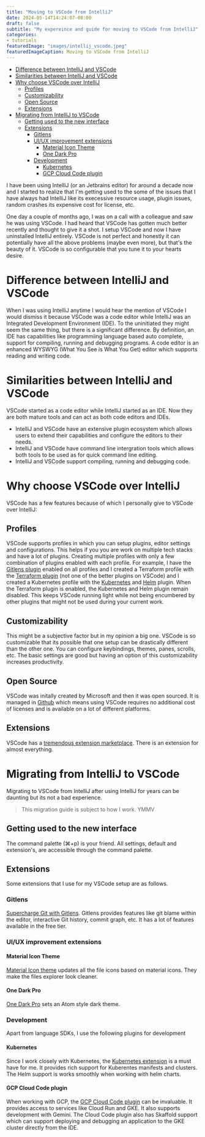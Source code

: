 ```yaml
---
title: "Moving to VSCode from IntelliJ"
date: 2024-05-14T14:24:07-08:00
draft: false
subtitle: "My expereince and guide for moving to VSCode from IntelliJ"
categories:
- tutorials
featuredImage: "images/intellij_vscode.jpeg"
featuredImageCaption: Moving to VSCode from IntelliJ
---
```


- [Difference between IntelliJ and VSCode](#difference-between-intellij-and-vscode)
- [Similarities between IntelliJ and VSCode](#similarities-between-intellij-and-vscode)
- [Why choose VSCode over IntelliJ](#why-choose-vscode-over-intellij)
  - [Profiles](#profiles)
  - [Customizability](#customizability)
  - [Open Source](#open-source)
  - [Extensions](#extensions)
- [Migrating from IntelliJ to VSCode](#migrating-from-intellij-to-vscode)
  - [Getting used to the new interface](#getting-used-to-the-new-interface)
  - [Extensions](#extensions-1)
    - [Gitlens](#gitlens)
    - [UI/UX improvement extensions](#uiux-improvement-extensions)
      - [Material Icon Theme](#material-icon-theme)
      - [One Dark Pro](#one-dark-pro)
    - [Development](#development)
      - [Kubernetes](#kubernetes)
      - [GCP Cloud Code plugin](#gcp-cloud-code-plugin)

I have been using IntelliJ (or an Jetbrains editor) for around a decade now and I started to realize that I'm getting used to the some of the issues that I have always had IntelliJ like its execessive resource usage, plugin issues, random crashes its expensive cost for license, etc.

One day a couple of months ago, I was on a call with a colleague and saw he was using VSCode. I had heard that VSCode has gotten much better recently and thought to give it a shot. I setup VSCode and now I have uninstalled IntelliJ entirely. VSCode is not perfect and honestly it can potentially have all the above problems (maybe even more), but that's the beauty of it. VSCode is so configurable that you tune it to your hearts desire.

# Difference between IntelliJ and VSCode
When I was using IntelliJ anytime I would hear the mention of VSCode I would dismiss it because VSCode was a code editor while IntelliJ was an Integrated Development Environment (IDE). To the uninitiated they might seem the same thing, but there is a significant difference. By definition, an IDE has capabilities like programmiing language based auto complete, support for compiling, running and debugging programs. A code editor is an enhanced WYSWYG (What You See is What You Get) editor which supports reading and writing code. 

# Similarities between IntelliJ and VSCode
VSCode started as a code editor while IntelliJ started as an IDE. Now they are both mature tools and can act as both code editors and IDEs. 

- IntelliJ and VSCode have an extensive plugin ecosystem which allows users to extend their capabilities and configure the editors to their needs. 
- IntelliJ and VSCode have command line intergration tools which allows both tools to be used as for quick command line editing.
- IntelliJ and VSCode support compiling, running and debugging code.

# Why choose VSCode over IntelliJ

VSCode has a few features because of which I personally give to VSCode over IntelliJ:

## Profiles
VSCode supports profiles in which you can setup plugins, editor settings and configurations. This helps if you you are work on multiple tech stacks and have a lot of plugins. Creating multiple profiles with only a few combination of plugins enabled with each profile. For example, I have the [Gitlens plugin](https://marketplace.visualstudio.com/items?itemName=eamodio.gitlens) enabled on all profiles and I created a Terraform profile with the [Terraform plugin](https://marketplace.visualstudio.com/items?itemName=hashicorp.terraform) (not one of the better plugins on VSCode) and I created a Kubernetes profile with the [Kubernetes](https://marketplace.visualstudio.com/items?itemName=ms-kubernetes-tools.vscode-kubernetes-tools) and [Helm](https://marketplace.visualstudio.com/items?itemName=Tim-Koehler.helm-intellisense) plugin. When the Terraform plugin is enabled, the Kubernetes and Helm plugin remain disabled. This keeps VSCode running light while not being encumbered by other plugins that might not be used during your current work.

## Customizability
This might be a subjective factor but in my opinion a big one. VSCode is so customizable that its possible that one setup can be drastically different than the other one. You can configure keybindings, themes, panes, scrolls, etc. The basic settings are good but having an option of this customizability increases productivity.

## Open Source
VSCode was initally created by Microsoft and then it was open sourced. It is managed in [Github](https://github.com/microsoft/vscode) which means using VSCode requires no additional cost of licenses and is available on a lot of different platforms.

## Extensions
VSCode has a [tremendous extension marketplace](https://marketplace.visualstudio.com/). There is an extension for almost everything.


# Migrating from IntelliJ to VSCode
Migrating to VSCode from IntelliJ after using IntelliJ for years can be daunting but its not a bad experience.

> This migration guide is subject to how I work. YMMV

## Getting used to the new interface
The command palette (⌘+p) is your friend. All settings, default and extension's, are accessible through the command palette.

## Extensions
Some extensions that I use for my VSCode setup are as follows.

### Gitlens
[Supercharge Git with Gitlens](https://marketplace.visualstudio.com/items?itemName=eamodio.gitlens).
Gitlens provides features like git blame within the editor, interactive Git history, commit graph, etc. It has a lot of features available in the free tier.

### UI/UX improvement extensions

#### Material Icon Theme
[Material Icon theme](https://marketplace.visualstudio.com/items?itemName=PKief.material-icon-theme) updates all the file icons based on material icons. They make the files explorer look cleaner.

#### One Dark Pro
[One Dark Pro](https://marketplace.visualstudio.com/items?itemName=zhuangtongfa.Material-theme) sets an Atom style dark theme.

### Development

Apart from language SDKs, I use the following plugins for development

#### Kubernetes
Since I work closely with Kubernetes, the [Kubernetes extension](https://marketplace.visualstudio.com/items?itemName=ms-kubernetes-tools.vscode-kubernetes-tools) is a must have for me. It provides rich support for Kuberentes manifests and clusters. The Helm support is works smoothly when working with helm charts.

#### GCP Cloud Code plugin
When working with GCP, the [GCP Cloud Code plugin](https://cloud.google.com/code/docs/vscode/install) can be invaluable. It provides access to services like Cloud Run and GKE. It also supports development with Gemini.
The Cloud Code plugin also has Skaffold support which can support deploying and debugging an application to the GKE cluster directly from the IDE.


